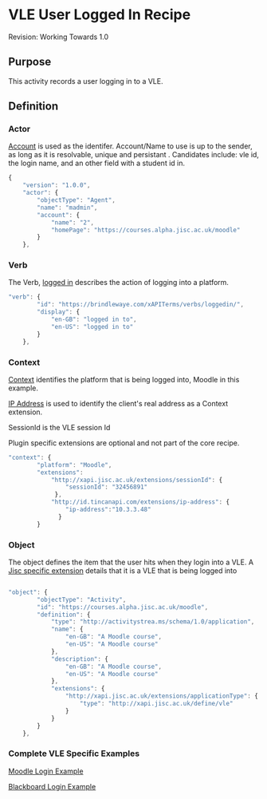# VLE User Logged In Recipe
Revision: Working Towards 1.0

## Purpose
This activity records a user logging in to a VLE.
## Definition
### Actor

[Account](/common_statements.md#actor.account) is used as the identifer.  Account/Name to use is up to the sender, as long as it is resolvable, unique and persistant . Candidates include: vle id, the login name, and an other field with a student id in.


``` Javascript
{
    "version": "1.0.0",
    "actor": {
        "objectType": "Agent",
        "name": "madmin",
        "account": {
            "name": "2",
            "homePage": "https://courses.alpha.jisc.ac.uk/moodle"
        }
    },
```

### Verb

The Verb, [logged in](/vocabulary.md#verbs) describes the action of logging into a platform.

``` javascript
"verb": {
        "id": "https://brindlewaye.com/xAPITerms/verbs/loggedin/",
        "display": {
            "en-GB": "logged in to",
            "en-US": "logged in to"
        }
    },
``` 
### Context

[Context](/common_statements.md#context) identifies the platform that is being logged into, Moodle in this example.

[IP Address](https://registry.tincanapi.com/#uri/extension/310) is used to identify the client's real address as a Context extension.

SessionId is the VLE session Id

Plugin specific extensions are optional and not part of the core recipe.


``` javascript
"context": {
        "platform": "Moodle",
        "extensions": 
 			"http://xapi.jisc.ac.uk/extensions/sessionId": { 
                "sessionId": "32456891"  
             },
            "http://id.tincanapi.com/extensions/ip-address": {  
                "ip-address":"10.3.3.48"
              }
        }
```



### Object

The object defines the item that the user hits when they login into a VLE.   A [Jisc specific extension](/common_statements.md#jisc_extensions) details that it is a VLE that is being logged into 

``` javascript

"object": {
        "objectType": "Activity",
        "id": "https://courses.alpha.jisc.ac.uk/moodle",
        "definition": {
            "type": "http://activitystrea.ms/schema/1.0/application",
            "name": {
                "en-GB": "A Moodle course",
                "en-US": "A Moodle course"
            },
            "description": {
                "en-GB": "A Moodle course",
                "en-US": "A Moodle course"
            },
            "extensions": {
                "http://xapi.jisc.ac.uk/extensions/applicationType": {
                    "type": "http://xapi.jisc.ac.uk/define/vle"
                }
            }
        }
    },
```

### Complete VLE Specific Examples
[Moodle Login Example](/vle/moodle/login.js)

[Blackboard Login Example](/vle/blackboard/loggedin.js)

